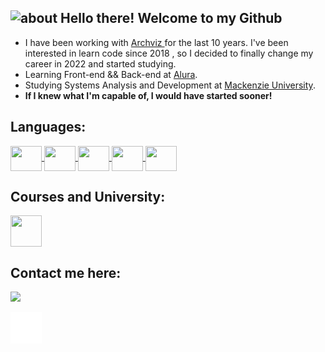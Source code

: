 ## <img width="45" alt="about" src="https://raw.github.com/elizarov/elizarov/master/about.png"> Hello there! Welcome to my Github

- I have been working with <a target="_blank" href="https://www.behance.net/inside3d" target="_blank"> Archviz </a> for the last 10 years. I've been interested in learn code since 2018 , so I decided to finally change my career in 2022 and started studying.
- Learning Front-end && Back-end at <a target="_blank" href="https://www.alura.com.br/" target="_blank">Alura</a>.
- Studying Systems Analysis and Development at <a target="_blank" href="https://www.mackenzie.br/graduacao/ead/tecnologia-em-analise-e-desenvolvimento-de-sistemas">Mackenzie University</a>.
- <b>If I knew what I'm capable of, I would have started sooner!</b>
 </a>

 ## Languages:
 <div style="display: inline_block">
   <a target="_blank" href="https://github.com/cguiama?tab=repositories">
    <img src="https://cdn.jsdelivr.net/gh/devicons/devicon/icons/linux/linux-original.svg" width="50" height="40" img align="center" />
    <img src="https://cdn.jsdelivr.net/gh/devicons/devicon/icons/git/git-original.svg" width="50" height="40" img align="center" />
   <a href="https://github.com/cguiama/C-lang">
    <img src="https://cdn.jsdelivr.net/gh/devicons/devicon/icons/c/c-plain.svg" width="50" height="40" img align="center" />
    </a>
   <a href="https://github.com/cguiama/jsinicio">
    <img src="https://cdn.jsdelivr.net/gh/devicons/devicon/icons/javascript/javascript-original.svg" width="50" height="40" img align="center" /> 
   </a>
   <a href="https://github.com/cguiama/javabydio">
    <img src="https://cdn.jsdelivr.net/gh/devicons/devicon/icons/java/java-plain.svg" width="50" height="40" img align="center" />
   </a>
 </div>


    
## Courses and University:

<p>
 <p>
 <a target="_blank" href="https://www.42sp.org.br">
  <img src="https://thumbs2.imgbox.com/2a/7b/1e8qEJoB_t.png" width="50" height="50" img align="center" />
 </a>
</p>
 
## Contact me here:
<p>  
<a target="_blank" href="https://www.linkedin.com/in/cguiama/">
<img src="https://img.shields.io/badge/-LinkedIn-%230077B5?style=for-the-badge&logo=linkedin&logoColor=white" target="_blank">
</a>
</p>
<p>
<a target="_blank" href="https://github.com/cguiama">
<img src="https://github.com/cguiama/cguiama/blob/main/iconmonstr-github-1.png" width="50" height="50">
</a>
</p>
